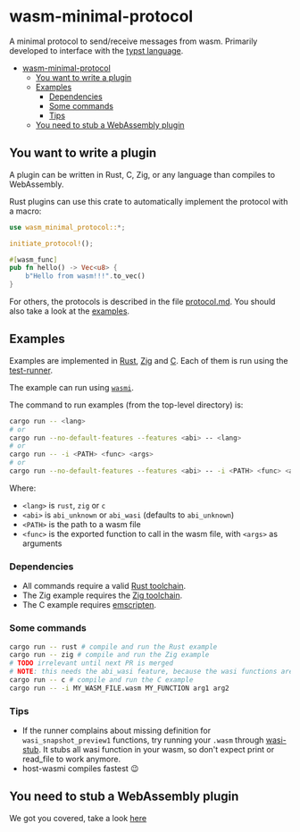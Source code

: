 # wasm-minimal-protocol

A minimal protocol to send/receive messages from wasm.
Primarily developed to interface with the [typst language](https://typst.app/).

- [wasm-minimal-protocol](#wasm-minimal-protocol)
  - [You want to write a plugin](#you-want-to-write-a-plugin)
  - [Examples](#examples)
    - [Dependencies](#dependencies)
    - [Some commands](#some-commands)
    - [Tips](#tips)
  - [You need to stub a WebAssembly plugin](#you-need-to-stub-a-webassembly-plugin)

## You want to write a plugin

A plugin can be written in Rust, C, Zig, or any language than compiles to WebAssembly.

Rust plugins can use this crate to automatically implement the protocol with a macro:

```rust
use wasm_minimal_protocol::*;

initiate_protocol!();

#[wasm_func]
pub fn hello() -> Vec<u8> {
    b"Hello from wasm!!!".to_vec()
}
```

For others, the protocols is described in the file [protocol.md](./protocol.md). You should also take a look at the [examples](#examples).

## Examples

Examples are implemented in [Rust](examples/hello_rust/), [Zig](examples/hello_zig/) and [C](examples/hello_c/). Each of them is run using the [test-runner](examples/test-runner/).

The example can run using [`wasmi`](https://github.com/paritytech/wasmi).

The command to run examples (from the top-level directory) is:

```sh
cargo run -- <lang>
# or
cargo run --no-default-features --features <abi> -- <lang>
# or
cargo run -- -i <PATH> <func> <args>
# or
cargo run --no-default-features --features <abi> -- -i <PATH> <func> <args>
```

Where:

- `<lang>` is `rust`, `zig` or `c`
- `<abi>` is `abi_unknown` or `abi_wasi` (defaults to `abi_unknown`)
- `<PATH>` is the path to a wasm file
- `<func>` is the exported function to call in the wasm file, with `<args>` as arguments

### Dependencies

- All commands require a valid [Rust toolchain](https://www.rust-lang.org/).
- The Zig example requires the [Zig toolchain](https://ziglang.org/learn/getting-started/#installing-zig).
- The C example requires [emscripten](https://emscripten.org/docs/getting_started/downloads.html).

### Some commands

```sh
cargo run -- rust # compile and run the Rust example
cargo run -- zig # compile and run the Zig example
# TODO irrelevant until next PR is merged
# NOTE: this needs the abi_wasi feature, because the wasi functions are not stubbed. See the 'Tips' section to learn more.
cargo run -- c # compile and run the C example
cargo run -- -i MY_WASM_FILE.wasm MY_FUNCTION arg1 arg2
```

### Tips

- If the runner complains about missing definition for `wasi_snapshot_preview1` functions, try running your `.wasm` through [wasi-stub](./wasi-stub/). It stubs all wasi function in your wasm, so don't expect print or read_file to work anymore.
- host-wasmi compiles fastest 😉

## You need to stub a WebAssembly plugin

We got you covered, take a look [here](wasi-stub/README.md)
